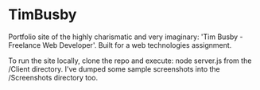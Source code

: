 # TimBusby
Portfolio site of the highly charismatic and very imaginary: 'Tim Busby - Freelance Web Developer'. Built for a web technologies assignment.

To run the site locally, clone the repo and execute: node server.js from the /Client directory. I've dumped some sample screenshots into the /Screenshots directory too.
